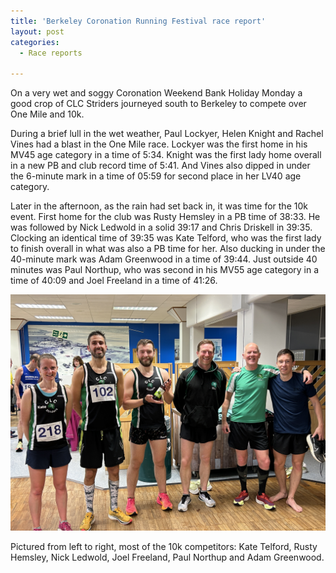 ```yaml
---
title: 'Berkeley Coronation Running Festival race report'
layout: post
categories:
  - Race reports

---
```


On a very wet and soggy Coronation Weekend Bank Holiday Monday a good crop of CLC Striders journeyed south to Berkeley to compete over One Mile and 10k.

During a brief lull in the wet weather, Paul Lockyer, Helen Knight and Rachel Vines had a blast in the One Mile race. Lockyer was the first home in his MV45 age category in a time of 5:34. Knight was the first lady home overall in a new PB and club record time of 5:41. And Vines also dipped in under the 6-minute mark in a time of 05:59 for second place in her LV40 age category.

Later in the afternoon, as the rain had set back in, it was time for the 10k event. First home for the club was Rusty Hemsley in a PB time of 38:33. He was followed by Nick Ledwold in a solid 39:17 and Chris Driskell in 39:35. Clocking an identical time of 39:35 was Kate Telford, who was the first lady to finish overall in what was also a PB time for her. Also ducking in under the 40-minute mark was Adam Greenwood in a time of 39:44. Just outside 40 minutes was Paul Northup, who was second in his MV55 age category in a time of 40:09 and Joel Freeland in a time of 41:26.

![Berkeley 10k runners](/images/2023/05/2023-05-09-Berkeley-10k.jpg "Berkeley 10k runners")

Pictured from left to right, most of the 10k competitors: Kate Telford, Rusty Hemsley, Nick Ledwold, Joel Freeland, Paul Northup and Adam Greenwood.

